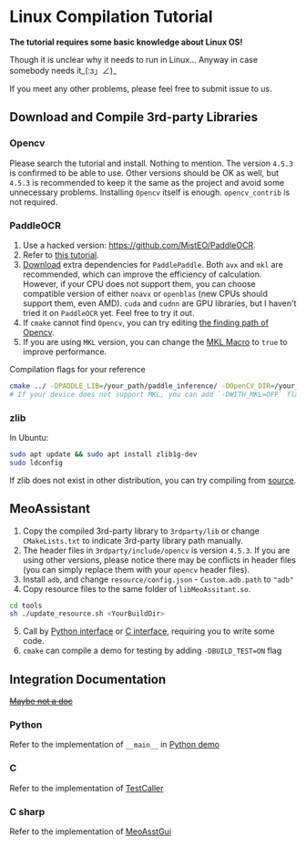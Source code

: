 # Linux Compilation Tutorial

**The tutorial requires some basic knowledge about Linux OS!**

Though it is unclear why it needs to run in Linux... Anyway in case somebody needs it_(:з」∠)_

If you meet any other problems, please feel free to submit issue to us.

## Download and Compile 3rd-party Libraries

### Opencv

Please search the tutorial and install. Nothing to mention. The version `4.5.3` is confirmed to be able to use. Other versions should be OK as well, but `4.5.3` is recommended to keep it the same as the project and avoid some unnecessary problems. Installing `Opencv` itself is enough. `opencv_contrib` is not required.

### PaddleOCR

1. Use a hacked version: https://github.com/MistEO/PaddleOCR.
2. Refer to [this tutorial](https://github.com/PaddlePaddle/PaddleOCR/tree/release/2.3/deploy/cpp_infer#readme).
3. [Download](https://paddleinference.paddlepaddle.org.cn/master/user_guides/download_lib.html) extra dependencies for `PaddlePaddle`. Both `avx` and `mkl` are recommended, which can improve the efficiency of calculation. However, if your CPU does not support them, you can choose compatible version of either `noavx` or `openblas` (new CPUs should support them, even AMD). `cuda` and `cudnn` are GPU libraries, but I haven't tried it on `PaddleOCR` yet. Feel free to try it out.
4. If `cmake` cannot find `Opencv`, you can try editing [the finding path of Opencv](https://github.com/MistEO/PaddleOCR/blob/release/2.3/deploy/cpp_infer/CMakeLists.txt#L49).
5. If you are using `MKL` version, you can change the [MKL Macro](https://github.com/MistEO/PaddleOCR/blob/release/2.3/deploy/cpp_infer/include/ocr_defines.h#L9) to `true` to improve performance.

Compilation flags for your reference

```bash
cmake ../ -DPADDLE_LIB=/your_path/paddle_inference/ -DOpenCV_DIR=/your_path_to_opencv/ -DWITH_STATIC_LIB=OFF -DBUILD_SHARED=ON
# If your device does not support MKL, you can add `-DWITH_MKL=OFF` flag, and download corresponding PaddlePaddle version.
```

### zlib

In Ubuntu:

```bash
sudo apt update && sudo apt install zlib1g-dev
sudo ldconfig
```

If zlib does not exist in other distribution, you can try compiling from [source](https://github.com/madler/zlib).

## MeoAssistant

1. Copy the compiled 3rd-party library to `3rdparty/lib` or change `CMakeLists.txt` to indicate 3rd-party library path manually.
2. The header files in `3rdparty/include/opencv` is version `4.5.3`. If you are using other versions, please notice there may be conflicts in header files (you can simply replace them with your `opencv` header files).
3. Install `adb`, and change `resource/config.json` - `Custom.adb.path` to `"adb"`
4. Copy resource files to the same folder of `libMeoAssitant.so`.

```sh
cd tools
sh ./update_resource.sh <YourBuildDir>
```

5. Call by [Python interface](../src/Python/interface.py) or [C interface](../include/AsstCaller.h), requiring you to write some code.
6. `cmake` can compile a demo for testing by adding `-DBUILD_TEST=ON` flag

## Integration Documentation

[~~Maybe not a doc~~](https://github.com/MistEO/MeoAssistantArknights/wiki)

### Python

Refer to the implementation of `__main__` in [Python demo](../src/Python/sample.py)

### C

Refer to the implementation of [TestCaller](../tools/TestCaller/main.cpp)

### C sharp

Refer to the implementation of [MeoAsstGui](../src/MeoAsstGui/Helper/AsstProxy.cs)
